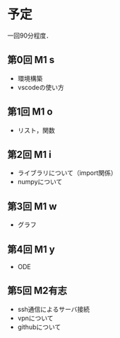 # 予定

一回90分程度．

## 第0回  M1 s
* 環境構築
* vscodeの使い方

## 第1回  M1 o
* リスト，関数

## 第2回  M1 i
* ライブラリについて（import関係）  
* numpyについて  

## 第3回  M1 w
* グラフ

## 第4回  M1 y
* ODE

## 第5回  M2有志
* ssh通信によるサーバ接続
* vpnについて
* githubについて
